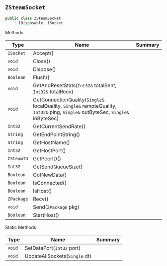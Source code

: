 ## `ZSteamSocket`

```csharp
public class ZSteamSocket
    : IDisposable, ISocket

```

Methods

| Type | Name | Summary | 
| --- | --- | --- | 
| `ISocket` | Accept() |  | 
| `void` | Close() |  | 
| `void` | Dispose() |  | 
| `Boolean` | Flush() |  | 
| `void` | GetAndResetStats(`Int32&` totalSent, `Int32&` totalRecv) |  | 
| `void` | GetConnectionQuality(`Single&` localQuality, `Single&` remoteQuality, `Int32&` ping, `Single&` outByteSec, `Single&` inByteSec) |  | 
| `Int32` | GetCurrentSendRate() |  | 
| `String` | GetEndPointString() |  | 
| `String` | GetHostName() |  | 
| `Int32` | GetHostPort() |  | 
| `CSteamID` | GetPeerID() |  | 
| `Int32` | GetSendQueueSize() |  | 
| `Boolean` | GotNewData() |  | 
| `Boolean` | IsConnected() |  | 
| `Boolean` | IsHost() |  | 
| `ZPackage` | Recv() |  | 
| `void` | Send(`ZPackage` pkg) |  | 
| `Boolean` | StartHost() |  | 


Static Methods

| Type | Name | Summary | 
| --- | --- | --- | 
| `void` | SetDataPort(`Int32` port) |  | 
| `void` | UpdateAllSockets(`Single` dt) |  | 


